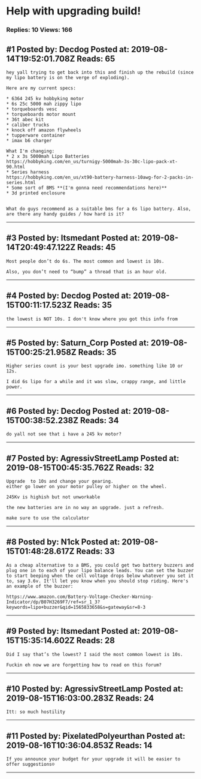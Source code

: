 # Help with upgrading build!

### Replies: 10 Views: 166

## \#1 Posted by: Decdog Posted at: 2019-08-14T19:52:01.708Z Reads: 65

```
hey yall trying to get back into this and finish up the rebuild (since my lipo battery is on the verge of exploding).

Here are my current specs:

* 6364 245 kv hobbyking motor
* 6s 25c 5000 mah zippy lipo
* torqueboards vesc
* torqueboards motor mount
* 36t abec kit
* caliber trucks
* knock off amazon flywheels
* tupperware container
* imax b6 charger

What I'm changing:
* 2 x 3s 5000mah Lipo Batteries
https://hobbyking.com/en_us/turnigy-5000mah-3s-30c-lipo-pack-xt-90.html
* Series harness 
https://hobbyking.com/en_us/xt90-battery-harness-10awg-for-2-packs-in-series.html
* Some sort of BMS **(I'm gonna need recommendations here)**
* 3d printed enclosure


What do guys recommend as a suitable bms for a 6s lipo battery. Also, are there any handy guides / how hard is it?
```

---
## \#3 Posted by: Itsmedant Posted at: 2019-08-14T20:49:47.122Z Reads: 45

```
Most people don’t do 6s. The most common and lowest is 10s.

Also, you don’t need to “bump” a thread that is an hour old.
```

---
## \#4 Posted by: Decdog Posted at: 2019-08-15T00:11:17.523Z Reads: 35

```
the lowest is NOT 10s. I don't know where you got this info from
```

---
## \#5 Posted by: Saturn_Corp Posted at: 2019-08-15T00:25:21.958Z Reads: 35

```
Higher series count is your best upgrade imo. something like 10 or 12s.

I did 6s lipo for a while and it was slow, crappy range, and little power.
```

---
## \#6 Posted by: Decdog Posted at: 2019-08-15T00:38:52.238Z Reads: 34

```
do yall not see that i have a 245 kv motor?
```

---
## \#7 Posted by: AgressivStreetLamp Posted at: 2019-08-15T00:45:35.762Z Reads: 32

```
Upgrade  to 10s and change your gearing.
either go lower on your motor pulley or higher on the wheel.

245Kv is highish but not unworkable

the new batteries are in no way an upgrade. just a refresh. 

make sure to use the calculator
```

---
## \#8 Posted by: N1ck Posted at: 2019-08-15T01:48:28.617Z Reads: 33

```
As a cheap alternative to a BMS, you could get two battery buzzers and plug one in to each of your lipo balance leads. You can set the buzzer to start beeping when the cell voltage drops below whatever you set it to, say 3.6v. It'll let you know when you should stop riding. Here's an example of the buzzer:

https://www.amazon.com/Battery-Voltage-Checker-Warning-Indicator/dp/B07H3269F7/ref=sr_1_3?keywords=lipo+buzzer&qid=1565833658&s=gateway&sr=8-3
```

---
## \#9 Posted by: Itsmedant Posted at: 2019-08-15T15:35:14.602Z Reads: 28

```
Did I say that’s the lowest? I said the most common lowest is 10s.

Fuckin eh now we are forgetting how to read on this forum?
```

---
## \#10 Posted by: AgressivStreetLamp Posted at: 2019-08-15T16:03:00.283Z Reads: 24

```
Itt: so much hostility
```

---
## \#11 Posted by: PixelatedPolyeurthan Posted at: 2019-08-16T10:36:04.853Z Reads: 14

```
If you announce your budget for your upgrade it will be easier to offer suggestions☺
```

---
